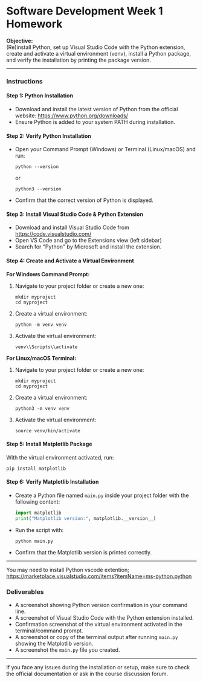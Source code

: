 # Software Development Week 1 Homework

**Objective:**  
(Re)install Python, set up Visual Studio Code with the Python extension, create and activate a virtual environment (venv), install a Python package, and verify the installation by printing the package version.

---

### Instructions

#### Step 1: Python Installation  
- Download and install the latest version of Python from the official website: https://www.python.org/downloads/  
- Ensure Python is added to your system PATH during installation.

#### Step 2: Verify Python Installation  
- Open your Command Prompt (Windows) or Terminal (Linux/macOS) and run:  
  ```
  python --version
  ```  
  or  
  ```
  python3 --version
  ```  
- Confirm that the correct version of Python is displayed.

#### Step 3: Install Visual Studio Code & Python Extension  
- Download and install Visual Studio Code from https://code.visualstudio.com/  
- Open VS Code and go to the Extensions view (left sidebar)  
- Search for "Python" by Microsoft and install the extension.

#### Step 4: Create and Activate a Virtual Environment

**For Windows Command Prompt:**

1. Navigate to your project folder or create a new one:  
   ```
   mkdir myproject
   cd myproject
   ```
2. Create a virtual environment:  
   ```
   python -m venv venv
   ```
3. Activate the virtual environment:  
   ```
   venv\\Scripts\\activate
   ```

**For Linux/macOS Terminal:**

1. Navigate to your project folder or create a new one:  
   ```
   mkdir myproject
   cd myproject
   ```
2. Create a virtual environment:  
   ```
   python3 -m venv venv
   ```
3. Activate the virtual environment:  
   ```
   source venv/bin/activate
   ```

#### Step 5: Install Matplotlib Package  
With the virtual environment activated, run:  
```
pip install matplotlib
```

#### Step 6: Verify Matplotlib Installation  
- Create a Python file named `main.py` inside your project folder with the following content:
  ``` python
  import matplotlib
  print("Matplotlib version:", matplotlib.__version__)
  ```

- Run the script with:  
  ```
  python main.py
  ```
- Confirm that the Matplotlib version is printed correctly.

---


You may need to install Python vscode extention;
https://marketplace.visualstudio.com/items?itemName=ms-python.python

### Deliverables

- A screenshot showing Python version confirmation in your command line.  
- A screenshot of Visual Studio Code with the Python extension installed.  
- Confirmation screenshot of the virtual environment activated in the terminal/command prompt.  
- A screenshot or copy of the terminal output after running `main.py` showing the Matplotlib version.  
- A screenshot the `main.py` file you created.

---

If you face any issues during the installation or setup, make sure to check the official documentation or ask in the course discussion forum.
